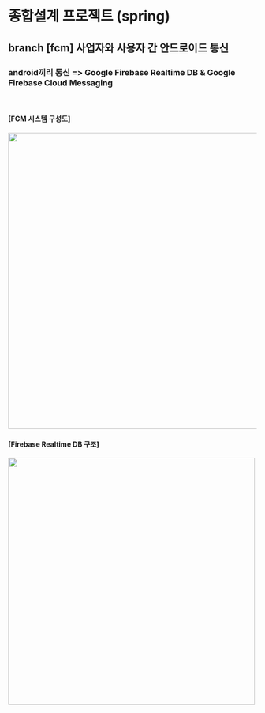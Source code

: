 # 종합설계 프로젝트 (spring)

<h2>branch [fcm] 사업자와 사용자 간 안드로이드 통신</h2>
  <h3> android끼리 통신 => Google Firebase Realtime DB & Google Firebase Cloud Messaging</h3>
<br>
<h4>[FCM 시스템 구성도]</h4>
<img src="https://user-images.githubusercontent.com/60337066/175500251-142967d9-4e43-455a-a7cb-72dd31d3b568.jpg" width = 600>
<br>

<h4>[Firebase Realtime DB 구조]</h4>
<img src="https://user-images.githubusercontent.com/60337066/175500088-fb6ce104-643c-4c0d-bc5f-e0bce5819a2d.PNG" width = 500>
